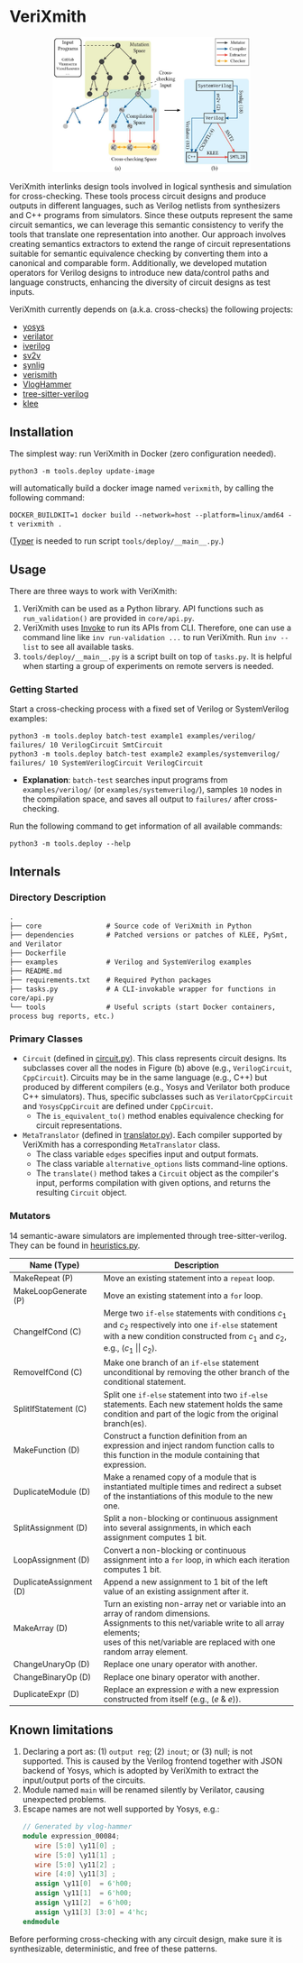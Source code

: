 # VeriXmith

<div align="center">

<img src="overview.jpg"
     style="max-width: 70%;" />

</div>

VeriXmith interlinks design tools involved in logical synthesis and simulation for cross-checking. These tools process circuit designs and produce outputs in different languages, such as Verilog netlists from synthesizers and C++ programs from simulators. Since these outputs represent the same circuit semantics, we can leverage this semantic consistency to verify the tools that translate one representation into another. Our approach involves creating semantics extractors to extend the range of circuit representations suitable for semantic equivalence checking by converting them into a canonical and comparable form. Additionally, we developed mutation operators for Verilog designs to introduce new data/control paths and language constructs, enhancing the diversity of circuit designs as test inputs.

VeriXmith currently depends on (a.k.a. cross-checks) the following projects:

- [yosys](https://github.com/YosysHQ/yosys)
- [verilator](https://github.com/verilator/verilator)
- [iverilog](https://github.com/steveicarus/iverilog)
- [sv2v](https://github.com/zachjs/sv2v)
- [synlig](https://github.com/chipsalliance/synlig)
- [verismith](https://github.com/ymherklotz/verismith)
- [VlogHammer](https://github.com/YosysHQ/VlogHammer)
- [tree-sitter-verilog](https://github.com/tree-sitter/tree-sitter-verilog)
- [klee](https://github.com/klee/klee)

## Installation

The simplest way: run VeriXmith in Docker (zero configuration needed).

```
python3 -m tools.deploy update-image
```

will automatically build a docker image named `verixmith`, by calling the following command:

```
DOCKER_BUILDKIT=1 docker build --network=host --platform=linux/amd64 -t verixmith .
```

([Typer](https://typer.tiangolo.com/) is needed to run script `tools/deploy/__main__.py`.)

## Usage

There are three ways to work with VeriXmith:

1. VeriXmith can be used as a Python library. API functions such as `run_validation()` are provided in `core/api.py`.
2. VeriXmith uses [Invoke](https://www.pyinvoke.org/) to run its APIs from CLI. Therefore, one can use a command line like `inv run-validation ...` to run VeriXmith. Run `inv --list` to see all available tasks.
3. `tools/deploy/__main__.py` is a script built on top of `tasks.py`. It is helpful when starting a group of experiments on remote servers is needed.

### Getting Started

Start a cross-checking process with a fixed set of Verilog or SystemVerilog examples:

```
python3 -m tools.deploy batch-test example1 examples/verilog/ failures/ 10 VerilogCircuit SmtCircuit
python3 -m tools.deploy batch-test example2 examples/systemverilog/ failures/ 10 SystemVerilogCircuit VerilogCircuit
```

- **Explanation**: `batch-test` searches input programs from `examples/verilog/` (or `examples/systemverilog/`), samples `10` nodes in the compilation space, and saves all output to `failures/` after cross-checking.

Run the following command to get information of all available commands:

```
python3 -m tools.deploy --help
```

## Internals

### Directory Description

```
.
├── core                # Source code of VeriXmith in Python
├── dependencies        # Patched versions or patches of KLEE, PySmt, and Verilator
├── Dockerfile
├── examples            # Verilog and SystemVerilog examples
├── README.md
├── requirements.txt    # Required Python packages
├── tasks.py            # A CLI-invokable wrapper for functions in core/api.py
└── tools               # Useful scripts (start Docker containers, process bug reports, etc.)
```

### Primary Classes

- `Circuit` (defined in [circuit.py](./core/circuits/circuit.py)). This class represents circuit designs. Its subclasses cover all the nodes in Figure (b) above (e.g., `VerilogCircuit`, `CppCircuit`). Circuits may be in the same language (e.g., C++) but produced by different compilers (e.g., Yosys and Verilator both produce C++ simulators). Thus, specific subclasses such as `VerilatorCppCircuit` and `YosysCppCircuit` are defined under `CppCircuit`.
  - The `is_equivalent_to()` method enables equivalence checking for circuit representations.
- `MetaTranslator` (defined in [translator.py](./core/translators/translator.py)). Each compiler supported by VeriXmith has a corresponding `MetaTranslator` class.
  - The class variable `edges` specifies input and output formats.
  - The class variable `alternative_options` lists command-line options.
  - The `translate()` method takes a `Circuit` object as the compiler's input, performs compilation with given options, and returns the resulting `Circuit` object.

### Mutators

14 semantic-aware simulators are implemented through tree-sitter-verilog. They can be found in [heuristics.py](./core/mutators/heuristics.py).

| Name (Type) 	| Description 	|
|---	|---	|
| MakeRepeat (P) 	| Move an existing statement into a `repeat` loop. 	|
| MakeLoopGenerate (P) 	| Move an existing statement into a `for` loop. 	|
| ChangeIfCond (C) 	| Merge two `if-else` statements with conditions $c_1$ and $c_2$ respectively into one `if-else` statement with a new condition constructed from $c_1$ and $c_2$, e.g., ($c_1$ \|\| $c_2$). 	|
| RemoveIfCond (C) 	| Make one branch of an `if-else` statement unconditional by removing the other branch of the conditional statement. 	|
| SplitIfStatement (C) 	| Split one `if-else` statement into two `if-else` statements. Each new statement holds the same condition and part of the logic from the original branch(es). 	|
| MakeFunction (D) 	| Construct a function definition from an expression and inject random function calls to this function in the module containing that expression. 	|
| DuplicateModule (D) 	| Make a renamed copy of a module that is instantiated multiple times and redirect a subset of the instantiations of this module to the new one. 	|
| SplitAssignment (D) 	| Split a non-blocking or continuous assignment into several assignments, in which each assignment computes 1 bit. 	|
| LoopAssignment (D) 	| Convert a non-blocking or continuous assignment into a `for` loop, in which each iteration computes 1 bit. 	|
| DuplicateAssignment (D) 	| Append a new assignment to 1 bit of the left value of an existing assignment after it. 	|
| MakeArray (D) 	| Turn an existing non-array net or variable into an array of random dimensions. <br>  Assignments to this net/variable write to all array elements;<br>  uses of this net/variable are replaced with one random array element. 	|
| ChangeUnaryOp (D) 	| Replace one unary operator with another. 	|
| ChangeBinaryOp (D) 	| Replace one binary operator with another. 	|
| DuplicateExpr (D) 	| Replace an expression $e$ with a new expression constructed from itself (e.g., ($e$ \& $e$)). 	|

## Known limitations

1. Declaring a port as: (1) `output reg`; (2) `inout`; or (3) null; is not supported. This is caused by the Verilog frontend together with JSON backend of Yosys, which is adopted by VeriXmith to extract the input/output ports of the circuits.
2. Module named `main` will be renamed silently by Verilator, causing unexpected problems.
3. Escape names are not well supported by Yosys, e.g.:
   ```verilog
   // Generated by vlog-hammer
   module expression_00084;
      wire [5:0] \y11[0] ;
      wire [5:0] \y11[1] ;
      wire [5:0] \y11[2] ;
      wire [4:0] \y11[3] ;
      assign \y11[0]  = 6'h00;
      assign \y11[1]  = 6'h00;
      assign \y11[2]  = 6'h00;
      assign \y11[3] [3:0] = 4'hc;
   endmodule
   ```

Before performing cross-checking with any circuit design, make sure it is synthesizable, deterministic, and free of these patterns.
